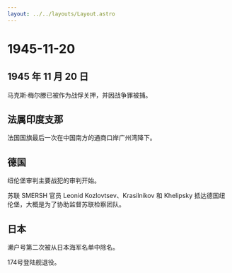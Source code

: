 ```yaml
---
layout: ../../layouts/Layout.astro
---
```


# 1945-11-20

## 1945 年 11 月 20 日

马克斯·梅尔滕已被作为战俘关押，并因战争罪被捕。

## 法属印度支那

法国国旗最后一次在中国南方的通商口岸广州湾降下。

## 德国

纽伦堡审判主要战犯的审判开始。

苏联 SMERSH 官员 Leonid Kozlovtsev、Krasilnikov 和 Khelipsky
抵达德国纽伦堡，大概是为了协助监督苏联检察团队。

## 日本

濑户号第二次被从日本海军名单中除名。

174号登陆舰退役。